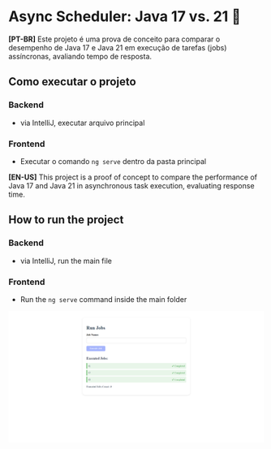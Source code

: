 # Async Scheduler: Java 17 vs. 21 🚀

**[PT-BR]**
Este projeto é uma prova de conceito para comparar o desempenho de Java 17 e Java 21 em execução de tarefas (jobs) assíncronas, avaliando tempo de resposta.

## Como executar o projeto

### Backend
- via IntelliJ, executar arquivo principal

### Frontend
- Executar o comando `ng serve` dentro da pasta principal

**[EN-US]**
This project is a proof of concept to compare the performance of Java 17 and Java 21 in asynchronous task execution, evaluating response time.

## How to run the project

### Backend
- via IntelliJ, run the main file

### Frontend
- Run the `ng serve` command inside the main folder

![alt text](image.png)